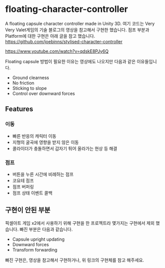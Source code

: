 # floating-character-controller

A floating capsule character controller made in Unity 3D.
여기 코드는 Very Very Valet게임의 기술 블로그의 영상을 참고해서 구현한 했습니다. 점프 부분과 Platform에 대한 구현은 아래 글을 참고 했습니다.
https://github.com/joebinns/stylised-character-controller

https://www.youtube.com/watch?v=qdskE8PJy6Q

Floating capsule 방법이 필요한 이유는 영상에도 나오지만 다음과 같은 이유들입니다.
- Ground clearness
- No friction 
- Sticking to slope
- Control over downward forces 

## Features
### 이동
- 빠른 반응의 캐릭터 이동
- 지형의 굴곡에 영향을 받지 않은 이동
- 콜라이더가 충돌하면서 갑자기 튀어 올라가는 현상 등 해결

### 점프
- 버튼을 누른 시간에 비례하는 점프
- 코요테 점프
- 점프 버퍼링
- 점프 상태 이벤트 콜백

## 구현이 안된 부분
픽셀아트 게임 x2에서 사용하기 위해 구현을 한 프로젝트라 몇가지는 구현에서 제외 했습니다.
빠진 부분은 다음과 같습니다.
- Capsule upright updating 
- Downward forces 
- Transform forwarding

빠진 구현은, 영상을 참고해서 구현하거나, 위 링크의 구현체를 참고 해주세요.
